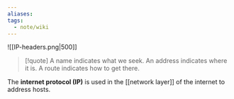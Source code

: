 ```yaml
---
aliases: 
tags:
  - note/wiki
---
```

![[IP-headers.png|500]]

> [!quote] A name indicates what we seek. An address indicates where it is. A route indicates how to get there.


The **internet protocol (IP)** is used in the [[network layer]] of the internet to address hosts.
